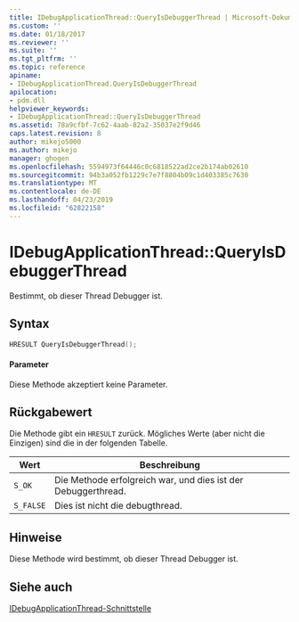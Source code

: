 ```yaml
---
title: IDebugApplicationThread::QueryIsDebuggerThread | Microsoft-Dokumentation
ms.custom: ''
ms.date: 01/18/2017
ms.reviewer: ''
ms.suite: ''
ms.tgt_pltfrm: ''
ms.topic: reference
apiname:
- IDebugApplicationThread.QueryIsDebuggerThread
apilocation:
- pdm.dll
helpviewer_keywords:
- IDebugApplicationThread::QueryIsDebuggerThread
ms.assetid: 78a9cfbf-7c62-4aab-82a2-35037e2f9d46
caps.latest.revision: 8
author: mikejo5000
ms.author: mikejo
manager: ghogen
ms.openlocfilehash: 5594973f64446c0c6818522ad2ce2b174ab02610
ms.sourcegitcommit: 94b3a052fb1229c7e7f8804b09c1d403385c7630
ms.translationtype: MT
ms.contentlocale: de-DE
ms.lasthandoff: 04/23/2019
ms.locfileid: "62822158"
---
```

# <a name="idebugapplicationthreadqueryisdebuggerthread"></a>IDebugApplicationThread::QueryIsDebuggerThread
Bestimmt, ob dieser Thread Debugger ist.  
  
## <a name="syntax"></a>Syntax  
  
```cpp
HRESULT QueryIsDebuggerThread();  
```  
  
#### <a name="parameters"></a>Parameter  
 Diese Methode akzeptiert keine Parameter.  
  
## <a name="return-value"></a>Rückgabewert  
 Die Methode gibt ein `HRESULT` zurück. Mögliches Werte (aber nicht die Einzigen) sind die in der folgenden Tabelle.  
  
|Wert|Beschreibung|  
|-----------|-----------------|  
|`S_OK`|Die Methode erfolgreich war, und dies ist der Debuggerthread.|  
|`S_FALSE`|Dies ist nicht die debugthread.|  
  
## <a name="remarks"></a>Hinweise  
 Diese Methode wird bestimmt, ob dieser Thread Debugger ist.  
  
## <a name="see-also"></a>Siehe auch  
 [IDebugApplicationThread-Schnittstelle](../../winscript/reference/idebugapplicationthread-interface.md)